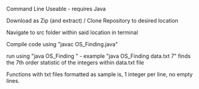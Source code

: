 Command Line Useable - requires Java

Download as Zip (and extract) / Clone Repository to desired location

Navigate to src folder within said location in terminal

Compile code using "javac OS_Finding.java"

run using "java OS_Finding <txtFile> <nthOrder>" - example "java OS_Finding data.txt 7" finds the 7th order statistic of the integers within data.txt file

Functions with txt files formatted as sample is, 1 integer per line, no empty lines.
